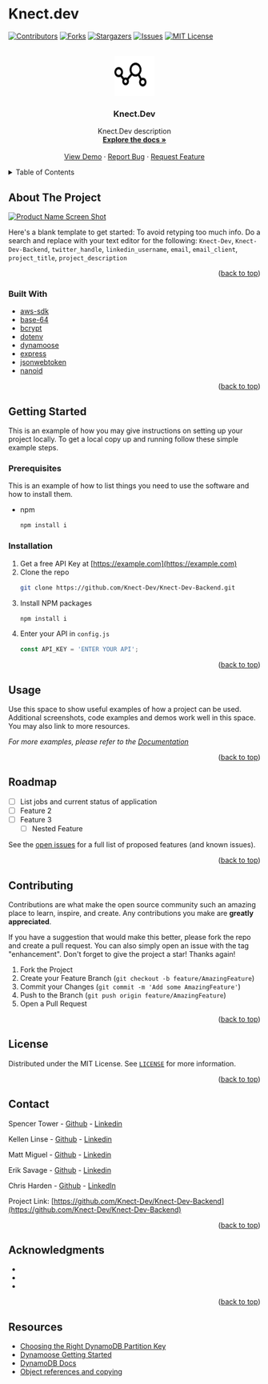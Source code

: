 # Knect.dev

<div id="top"></div>
<!--
*** Thanks for checking out the Best-README-Template. If you have a suggestion
*** that would make this better, please fork the repo and create a pull request
*** or simply open an issue with the tag "enhancement".
*** Don't forget to give the project a star!
*** Thanks again! Now go create something AMAZING! :D
-->



<!-- PROJECT SHIELDS -->
<!--
*** I'm using markdown "reference style" links for readability.
*** Reference links are enclosed in brackets [ ] instead of parentheses ( ).
*** See the bottom of this document for the declaration of the reference variables
*** for contributors-url, forks-url, etc. This is an optional, concise syntax you may use.
*** https://www.markdownguide.org/basic-syntax/#reference-style-links
-->
[![Contributors][contributors-shield]][contributors-url]
[![Forks][forks-shield]][forks-url]
[![Stargazers][stars-shield]][stars-url]
[![Issues][issues-shield]][issues-url]
[![MIT License][license-shield]][license-url]
<!-- [![LinkedIn][linkedin-shield]][linkedin-url] -->



<!-- PROJECT LOGO -->
<br />
<div align="center">
  <a href="https://github.com/Knect-Dev/Knect-Dev-Backend">
    <img src="./assets/connection-svgrepo-com.png" alt="Logo" width="80" height="80">
  </a>

<h3 align="center">Knect.Dev</h3>

  <p align="center">
    Knect.Dev description
    <br />
    <a href="https://github.com/Knect-Dev/Knect-Dev-Backend"><strong>Explore the docs »</strong></a>
    <br />
    <br />
    <a href="https://github.com/Knect-Dev/Knect-Dev-Backend">View Demo</a>
    ·
    <a href="https://github.com/Knect-Dev/Knect-Dev-Backend/issues">Report Bug</a>
    ·
    <a href="https://github.com/Knect-Dev/Knect-Dev-Backend/issues">Request Feature</a>
  </p>
</div>



<!-- TABLE OF CONTENTS -->
<details>
  <summary>Table of Contents</summary>
  <ol>
    <li>
      <a href="#about-the-project">About The Project</a>
      <ul>
        <li><a href="#built-with">Built With</a></li>
      </ul>
    </li>
    <li>
      <a href="#getting-started">Getting Started</a>
      <ul>
        <li><a href="#prerequisites">Prerequisites</a></li>
        <li><a href="#installation">Installation</a></li>
      </ul>
    </li>
    <li><a href="#usage">Usage</a></li>
    <li><a href="#roadmap">Roadmap</a></li>
    <li><a href="#contributing">Contributing</a></li>
    <li><a href="#license">License</a></li>
    <li><a href="#contact">Contact</a></li>
    <li><a href="#acknowledgments">Acknowledgments</a></li>
  </ol>
</details>



<!-- ABOUT THE PROJECT -->
## About The Project

[![Product Name Screen Shot][product-screenshot]](https://example.com)

Here's a blank template to get started: To avoid retyping too much info. Do a search and replace with your text editor for the following: `Knect-Dev`, `Knect-Dev-Backend`, `twitter_handle`, `linkedin_username`, `email`, `email_client`, `project_title`, `project_description`

<p align="right">(<a href="#top">back to top</a>)</p>



### Built With


* [aws-sdk](https://aws.amazon.com/sdk-for-javascript/)
* [base-64](https://www.base64decode.org/)
* [bcrypt](https://www.npmjs.com/package/bcrypt)
* [dotenv](https://github.com/motdotla/dotenv)
* [dynamoose](https://dynamoosejs.com/getting_started/Introduction)
* [express](https://expressjs.com/)
* [jsonwebtoken](https://github.com/auth0/node-jsonwebtoken)
* [nanoid](https://github.com/ai/nanoid)

<p align="right">(<a href="#top">back to top</a>)</p>



<!-- GETTING STARTED -->
## Getting Started

This is an example of how you may give instructions on setting up your project locally.
To get a local copy up and running follow these simple example steps.

### Prerequisites

This is an example of how to list things you need to use the software and how to install them.
* npm
  ```sh
  npm install i
  ```

### Installation

1. Get a free API Key at [https://example.com](https://example.com)
2. Clone the repo
   ```sh
   git clone https://github.com/Knect-Dev/Knect-Dev-Backend.git
   ```
3. Install NPM packages
   ```sh
   npm install i
   ```
4. Enter your API in `config.js`
   ```js
   const API_KEY = 'ENTER YOUR API';
   ```

<p align="right">(<a href="#top">back to top</a>)</p>



<!-- USAGE EXAMPLES -->
## Usage

Use this space to show useful examples of how a project can be used. Additional screenshots, code examples and demos work well in this space. You may also link to more resources.

_For more examples, please refer to the [Documentation](https://example.com)_

<p align="right">(<a href="#top">back to top</a>)</p>



<!-- ROADMAP -->
## Roadmap

- [ ] List jobs and current status of application
- [ ] Feature 2
- [ ] Feature 3
    - [ ] Nested Feature

See the [open issues](https://github.com/Knect-Dev/Knect-Dev-Backend/issues) for a full list of proposed features (and known issues).

<p align="right">(<a href="#top">back to top</a>)</p>



<!-- CONTRIBUTING -->
## Contributing

Contributions are what make the open source community such an amazing place to learn, inspire, and create. Any contributions you make are **greatly appreciated**.

If you have a suggestion that would make this better, please fork the repo and create a pull request. You can also simply open an issue with the tag "enhancement".
Don't forget to give the project a star! Thanks again!

1. Fork the Project
2. Create your Feature Branch (`git checkout -b feature/AmazingFeature`)
3. Commit your Changes (`git commit -m 'Add some AmazingFeature'`)
4. Push to the Branch (`git push origin feature/AmazingFeature`)
5. Open a Pull Request

<p align="right">(<a href="#top">back to top</a>)</p>



<!-- LICENSE -->
## License

Distributed under the MIT License. See [`LICENSE`](./LICENSE) for more information.

<p align="right">(<a href="#top">back to top</a>)</p>



<!-- CONTACT -->
## Contact

Spencer Tower - [Github](https://github.com/SpencerTower) - [Linkedin](https://linkedin.com/in/spencertower/)

Kellen Linse - [Github](https://github.com/Kellen-Linse) - [Linkedin](https://www.linkedin.com/in/kellen-linse/)

Matt Miguel - [Github](https://github.com/jamiguel23) - [Linkedin](https://www.linkedin.com/in/jamiguel23/)

Erik Savage - [Github](https://github.com/eriksavage) - [Linkedin](linkedin.com/in/erikksavage)

Chris Harden - [Github](https://github.com/HardenChris) - [LinkedIn](linkedin.com/in/hardenchristopher00)

Project Link: [https://github.com/Knect-Dev/Knect-Dev-Backend](https://github.com/Knect-Dev/Knect-Dev-Backend)

<p align="right">(<a href="#top">back to top</a>)</p>



<!-- ACKNOWLEDGMENTS -->
## Acknowledgments

* []()
* []()
* []()

<p align="right">(<a href="#top">back to top</a>)</p>

## Resources

- [Choosing the Right DynamoDB Partition Key](https://aws.amazon.com/blogs/database/choosing-the-right-dynamodb-partition-key/)
- [Dynamoose Getting Started](https://dynamoosejs.com/getting_started/Introduction)
- [DynamoDB Docs](https://docs.aws.amazon.com/AWSJavaScriptSDK/latest/AWS/DynamoDB.html)
- [Object references and copying](https://javascript.info/object-copy)



<!-- MARKDOWN LINKS & IMAGES -->
<!-- https://www.markdownguide.org/basic-syntax/#reference-style-links -->
[contributors-shield]: https://img.shields.io/github/contributors/Knect-Dev/Knect-Dev-Backend.svg?style=for-the-badge
[contributors-url]: https://github.com/Knect-Dev/Knect-Dev-Backend/graphs/contributors
[forks-shield]: https://img.shields.io/github/forks/Knect-Dev/Knect-Dev-Backend.svg?style=for-the-badge
[forks-url]: https://github.com/Knect-Dev/Knect-Dev-Backend/network/members
[stars-shield]: https://img.shields.io/github/stars/Knect-Dev/Knect-Dev-Backend.svg?style=for-the-badge
[stars-url]: https://github.com/Knect-Dev/Knect-Dev-Backend/stargazers
[issues-shield]: https://img.shields.io/github/issues/Knect-Dev/Knect-Dev-Backend.svg?style=for-the-badge
[issues-url]: https://github.com/Knect-Dev/Knect-Dev-Backend/issues
[license-shield]: https://img.shields.io/github/license/Knect-Dev/Knect-Dev-Backend.svg?style=for-the-badge
[license-url]: https://github.com/Knect-Dev/Knect-Dev-Backend/blob/master/LICENSE.txt
[linkedin-shield]: https://img.shields.io/badge/-LinkedIn-black.svg?style=for-the-badge&logo=linkedin&colorB=555
[linkedin-url]: https://linkedin.com/in/linkedin_username
[product-screenshot]: images/screenshot.png
